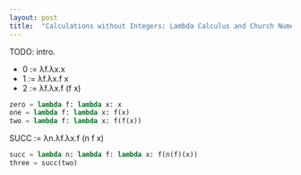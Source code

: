 ```yaml
---
layout: post
title:  "Calculations without Integers: Lambda Calculus and Church Numerals"
---
```


TODO: intro.

- 0 := λf.λx.x
- 1 := λf.λx.f x
- 2 := λf.λx.f (f x)

```python
zero = lambda f: lambda x: x
one = lambda f: lambda x: f(x)
two = lambda f: lambda x: f(f(x))
```

SUCC := λn.λf.λx.f (n f x)

```python
succ = lambda n: lambda f: lambda x: f(n(f)(x))
three = succ(two)
```